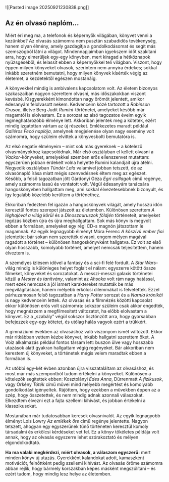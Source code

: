 ![[Pasted image 20250921230838.png]]
## Az  én olvasó naplóm...

Miért éri meg ma, a telefonok és képernyők világában, könyvet venni a kezünkbe? Az olvasás számomra nem pusztán szabadidős tevékenység, hanem olyan élmény, amely gazdagítja a gondolkodásomat és segít más szemszögből látni a világot. Mindennapjaimban igyekszem időt szakítani arra, hogy elmerüljek egy-egy könyvben, mert kiragad a hétköznapok nyüzsgéséből, és lelassít ebben a képernyőkkel teli világban. Viszont, hogy éppen milyen könyveket olvasok, szerintem nem annyira érdekes; sokkal inkább szeretném bemutatni, hogy milyen könyvek kísérték végig az életemet, a kezdetektől egészen mostanáig.

A könyvekkel mindig is ambivalens kapcsolatom volt. Az életem bizonyos szakaszaiban nagyon szerettem olvasni, más időszakokban viszont kevésbé. Kisgyerekként kimondottan nagy örömöt jelentett, amikor édesanyám felolvasott nekem. Kedvenceim közé tartozott a _Robinson Crusoe_, illetve Berg Judit _Rumini_-történetei, amelyeket később már magamtól is elolvastam. Ez a sorozat az alsó tagozatos éveim egyik legmeghatározóbb élménye lett. Akkoriban jelentek meg a kötetek, ezért mindig izgatottan vártam az új részeket. Emlékezetes maradt például _Galléros Fecó naplója_, amelynek megjelenése olyan nagy esemény volt számomra, hogy szüleim elvittek a könyvesbolti bemutatóra is.  

Az első negatív élményeim – mint sok más gyereknek – a kötelező olvasmányokhoz kapcsolódnak. Már első osztályban el kellett olvasni a _Vackor_-könyveket, amelyekkel szemben erős ellenszenvet mutattam: egyszerűen jobban érdekelt volna helyette Rumini kalandjait újra átélni. Negyedik osztályban _Tündér Lala_ valamivel jobban tetszett, de az olvasónapló írása miatt mégis szenvedésnek éltem meg az egészet. Később, a felső tagozatban jött Gárdonyi Géza _Egri csillagok_ című regénye, amely számomra lassú és vontatott volt. Végül édesanyám tanácsára hangoskönyvben hallgattam meg, ami sokkal élvezetesebbnek bizonyult, és így legalább közelebb kerültem a történethez.

Ekkoriban fedeztem fel igazán a hangoskönyvek világát, amely hosszú időn keresztül fontos szerepet játszott az életemben. Különösen szerettem _A léghajóval a világ körül_ és a _Dinoszauruszok földjén_ történeteit, amelyeket legózás közben újra és újra meghallgattam. Sok más könyv is megvolt ebben a formában, amelyeket egy régi CD-s magnón játszottam le magamnak. Az egyik legnagyobb élményt Móra Ferenc _A kőszívű ember fiai_ jelentette: bár sokan nem szerették olvasni, engem mélyen magával ragadott a történet – különösen hangoskönyvként hallgatva. Ez volt az első olyan hosszabb, komolyabb történet, amelyet nemcsak teljesítettem, hanem élveztem is.

A személyes ízlésem idővel a fantasy és a sci-fi felé fordult. A _Star Wars_-világ mindig is különleges helyet foglalt el nálam: egyszerre kötött össze filmeket, könyveket és sorozatokat. A messzi-messzi galaxis történetei közül a _Mester és tanítvány_, valamint az _Ahsoka_ volt rám nagy hatással, mert ezek nemcsak a jól ismert karaktereket mutatták be más megvilágításban, hanem mélyebb erkölcsi dilemmákat is felvetettek. Ezzel párhuzamosan felső tagozatban a _Harry Potter_ sorozat és a _Narnia krónikái_ is nagy kedvenceim lettek. Az olvasás és a filmnézés közötti kapcsolat ekkor különösen erős volt számomra: sokszor szüleim csak akkor engedték, hogy megnézzem a megfilmesített változatot, ha előbb elolvastam a könyvet. Ez a „szabály” végül sokszor ösztönzött arra, hogy gyorsabban befejezzek egy-egy kötetet, és utólag hálás vagyok ezért a trükkért.

A gimnáziumi években az olvasáshoz való viszonyom ismét változott. Ekkor már ritkábban vettem kézbe könyvet, inkább hallgatni szerettem őket. A Voiz alkalmazás például fontos társam lett: buszon ülve vagy hosszabb utazások alatt gyakran hallgattam végig regényeket. Bár akkoriban nem kerestem új könyveket, a történetek mégis velem maradtak ebben a formában is.

Az utóbbi egy-két évben azonban újra visszataláltam az olvasáshoz, és most már más szempontból tudom értékelni a könyveket. Különösen a kötelezők segítettek ebben: Kosztolányi _Édes Anna_, Dürrenmatt _A fizikusok_, vagy Örkény _Tóték_ című művei mind mélyebb megértést és komolyabb gondolkodást igényeltek. Rájöttem, hogy ezekben a művekben éppen az a szép, hogy összetettek, és nem mindig adnak azonnali válaszokat. Elkezdtem élvezni ezt a fajta szellemi kihívást, és jobban értékelni a klasszikusokat.

Mostanában már tudatosabban keresek olvasnivalót. Az egyik legnagyobb élményt Lois Lowry _Az emlékek őre_ című regénye jelentette. Nagyon tetszett, ahogyan egy egyszerűnek tűnő történeten keresztül komoly társadalmi és erkölcsi kérdéseket vet fel. Ez a könyv tökéletes példája volt annak, hogy az olvasás egyszerre lehet szórakoztató és mélyen elgondolkodtató.

**Ha ma valaki megkérdezi, miért olvasok, a válaszom egyszerű:** mert minden könyv új utazás. Gyerekként kalandokat adott, kamaszként motivációt, felnőttként pedig szellemi kihívást. Az olvasás öröme számomra abban rejlik, hogy bármely korszakban képes másként megszólítani – és ezért tudom, hogy mindig lesz helye az életemben.


